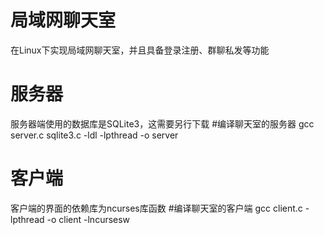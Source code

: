 # 局域网聊天室
在Linux下实现局域网聊天室，并且具备登录注册、群聊私发等功能

# 服务器
服务器端使用的数据库是SQLite3，这需要另行下载
#编译聊天室的服务器
gcc server.c sqlite3.c -ldl -lpthread -o server

# 客户端
客户端的界面的依赖库为ncurses库函数
#编译聊天室的客户端
gcc client.c -lpthread -o client -lncursesw
